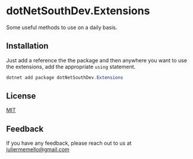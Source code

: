 # dotNetSouthDev.Extensions

Some useful methods to use on a daily basis.

## Installation

Just add a reference the the package and then anywhere you want to use the extensions, add the appropriate `using` statement.

```powershell
dotnet add package dotNetSouthDev.Extensions
```

## License

[MIT](https://github.com/juliermemello/CleanArchitectureDemo/blob/master/LICENSE)

## Feedback

If you have any feedback, please reach out to us at juliermemello@gmail.com
